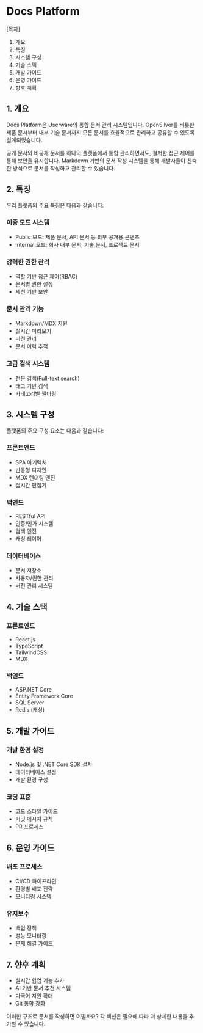 # Docs Platform

[목차]
1. 개요
2. 특징
3. 시스템 구성
4. 기술 스택
5. 개발 가이드
6. 운영 가이드
7. 향후 계획

## 1. 개요
Docs Platform은 Userware의 통합 문서 관리 시스템입니다. OpenSilver를 비롯한 제품 문서부터 내부 기술 문서까지 모든 문서를 효율적으로 관리하고 공유할 수 있도록 설계되었습니다. 

공개 문서와 비공개 문서를 하나의 플랫폼에서 통합 관리하면서도, 철저한 접근 제어를 통해 보안을 유지합니다. Markdown 기반의 문서 작성 시스템을 통해 개발자들이 친숙한 방식으로 문서를 작성하고 관리할 수 있습니다.

## 2. 특징
우리 플랫폼의 주요 특징은 다음과 같습니다:

### 이중 모드 시스템
- Public 모드: 제품 문서, API 문서 등 외부 공개용 콘텐츠
- Internal 모드: 회사 내부 문서, 기술 문서, 프로젝트 문서

### 강력한 권한 관리
- 역할 기반 접근 제어(RBAC)
- 문서별 권한 설정
- 세션 기반 보안

### 문서 관리 기능
- Markdown/MDX 지원
- 실시간 미리보기
- 버전 관리
- 문서 이력 추적

### 고급 검색 시스템
- 전문 검색(Full-text search)
- 태그 기반 검색
- 카테고리별 필터링

## 3. 시스템 구성
플랫폼의 주요 구성 요소는 다음과 같습니다:

### 프론트엔드
- SPA 아키텍처
- 반응형 디자인
- MDX 렌더링 엔진
- 실시간 편집기

### 백엔드
- RESTful API
- 인증/인가 시스템
- 검색 엔진
- 캐싱 레이어

### 데이터베이스
- 문서 저장소
- 사용자/권한 관리
- 버전 관리 시스템

## 4. 기술 스택
### 프론트엔드
- React.js
- TypeScript
- TailwindCSS
- MDX

### 백엔드
- ASP.NET Core
- Entity Framework Core
- SQL Server
- Redis (캐싱)

## 5. 개발 가이드
### 개발 환경 설정
- Node.js 및 .NET Core SDK 설치
- 데이터베이스 설정
- 개발 환경 구성

### 코딩 표준
- 코드 스타일 가이드
- 커밋 메시지 규칙
- PR 프로세스

## 6. 운영 가이드
### 배포 프로세스
- CI/CD 파이프라인
- 환경별 배포 전략
- 모니터링 시스템

### 유지보수
- 백업 정책
- 성능 모니터링
- 문제 해결 가이드

## 7. 향후 계획
- 실시간 협업 기능 추가
- AI 기반 문서 추천 시스템
- 다국어 지원 확대
- Git 통합 강화

이러한 구조로 문서를 작성하면 어떨까요? 각 섹션은 필요에 따라 더 상세한 내용을 추가할 수 있습니다.